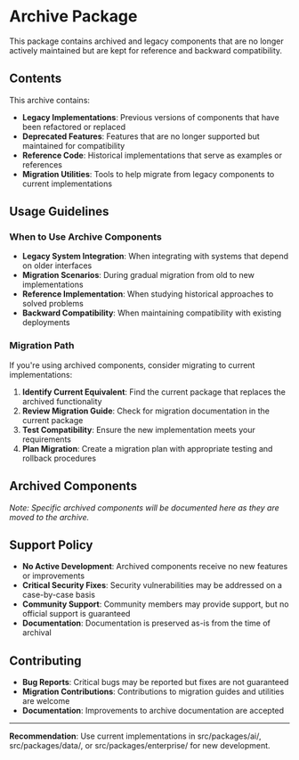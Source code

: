 # Archive Package

This package contains archived and legacy components that are no longer actively maintained but are kept for reference and backward compatibility.

## Contents

This archive contains:

- **Legacy Implementations**: Previous versions of components that have been refactored or replaced
- **Deprecated Features**: Features that are no longer supported but maintained for compatibility
- **Reference Code**: Historical implementations that serve as examples or references
- **Migration Utilities**: Tools to help migrate from legacy components to current implementations

## Usage Guidelines

### When to Use Archive Components

- **Legacy System Integration**: When integrating with systems that depend on older interfaces
- **Migration Scenarios**: During gradual migration from old to new implementations
- **Reference Implementation**: When studying historical approaches to solved problems
- **Backward Compatibility**: When maintaining compatibility with existing deployments

### Migration Path

If you're using archived components, consider migrating to current implementations:

1. **Identify Current Equivalent**: Find the current package that replaces the archived functionality
2. **Review Migration Guide**: Check for migration documentation in the current package
3. **Test Compatibility**: Ensure the new implementation meets your requirements
4. **Plan Migration**: Create a migration plan with appropriate testing and rollback procedures

## Archived Components

*Note: Specific archived components will be documented here as they are moved to the archive.*

## Support Policy

- **No Active Development**: Archived components receive no new features or improvements
- **Critical Security Fixes**: Security vulnerabilities may be addressed on a case-by-case basis
- **Community Support**: Community members may provide support, but no official support is guaranteed
- **Documentation**: Documentation is preserved as-is from the time of archival

## Contributing

- **Bug Reports**: Critical bugs may be reported but fixes are not guaranteed
- **Migration Contributions**: Contributions to migration guides and utilities are welcome
- **Documentation**: Improvements to archive documentation are accepted

---

**Recommendation**: Use current implementations in src/packages/ai/, src/packages/data/, or src/packages/enterprise/ for new development.
